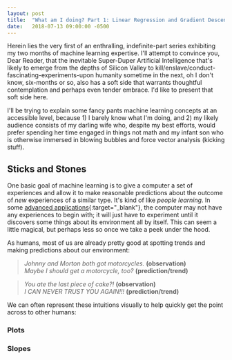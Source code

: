 ```yaml
---
layout: post
title:  "What am I doing? Part 1: Linear Regression and Gradient Descent"
date:   2018-07-13 09:00:00 -0500
---
```

Herein lies the very first of an enthralling, indefinite-part series exhibiting my two months of machine learning expertise. I'll attempt to convince you, Dear Reader, that the inevitable Super-Duper Artificial Intelligence that's likely to emerge from the depths of Silicon Valley to kill/enslave/conduct-fascinating-experiments-upon humanity sometime in the next, oh I don't know, six-months or so, also has a soft side that warrants thoughtful contemplation and perhaps even tender embrace. I'd like to present that soft side here.
	
I'll be trying to explain some fancy pants machine learning concepts at an accessible level, because 1) I barely know what I'm doing, and 2) my likely audience consists of my darling wife who, despite my best efforts, would prefer spending her time engaged in things not math and my infant son who is otherwise immersed in blowing bubbles and force vector analysis (kicking stuff).

## Sticks and Stones

One basic goal of machine learning is to give a computer a set of experiences and allow it to make reasonable predictions about the outcome of _new_ experiences of a similar type. It's kind of like _people learning_. In some [advanced applications](https://www.youtube.com/watch?v=gn4nRCC9TwQ){:target="_blank"}, the computer may not have any experiences to begin with; it will just have to experiment until it discovers some things about its environment all by itself. This can seem a little magical, but perhaps less so once we take a peek under the hood. 

As humans, most of us are already pretty good at spotting trends and making predictions about our environment:

>_Johnny and Morton both got motorcycles._ **(observation)**  
>_Maybe I should get a motorcycle, too?_ **(prediction/trend)**  

>_You ate the last piece of cake?!_ **(observation)**  
>_I CAN NEVER TRUST YOU AGAIN!!!_ **(prediction/trend)**

We can often represent these intuitions visually to help quickly get the point across to other humans:

### Plots



### Slopes






